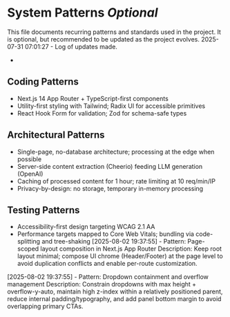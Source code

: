 # System Patterns *Optional*

This file documents recurring patterns and standards used in the project.
It is optional, but recommended to be updated as the project evolves.
2025-07-31 07:01:27 - Log of updates made.

*

## Coding Patterns

* Next.js 14 App Router + TypeScript-first components
* Utility-first styling with Tailwind; Radix UI for accessible primitives
* React Hook Form for validation; Zod for schema-safe types

## Architectural Patterns

* Single-page, no-database architecture; processing at the edge when possible
* Server-side content extraction (Cheerio) feeding LLM generation (OpenAI)
* Caching of processed content for 1 hour; rate limiting at 10 req/min/IP
* Privacy-by-design: no storage, temporary in-memory processing

## Testing Patterns

* Accessibility-first design targeting WCAG 2.1 AA
* Performance targets mapped to Core Web Vitals; bundling via code-splitting and tree-shaking
[2025-08-02 19:37:55] - Pattern: Page-scoped layout composition in Next.js App Router
Description: Keep root layout minimal; compose UI chrome (Header/Footer) at the page level to avoid duplication conflicts and enable per-route customization.

[2025-08-02 19:37:55] - Pattern: Dropdown containment and overflow management
Description: Constrain dropdowns with max height + overflow-y-auto, maintain high z-index within a relatively positioned parent, reduce internal padding/typography, and add panel bottom margin to avoid overlapping primary CTAs.